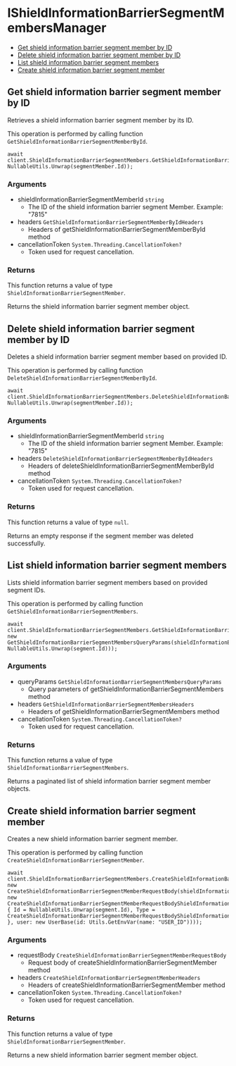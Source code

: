 # IShieldInformationBarrierSegmentMembersManager


- [Get shield information barrier segment member by ID](#get-shield-information-barrier-segment-member-by-id)
- [Delete shield information barrier segment member by ID](#delete-shield-information-barrier-segment-member-by-id)
- [List shield information barrier segment members](#list-shield-information-barrier-segment-members)
- [Create shield information barrier segment member](#create-shield-information-barrier-segment-member)

## Get shield information barrier segment member by ID

Retrieves a shield information barrier
segment member by its ID.

This operation is performed by calling function `GetShieldInformationBarrierSegmentMemberById`.



```
await client.ShieldInformationBarrierSegmentMembers.GetShieldInformationBarrierSegmentMemberByIdAsync(shieldInformationBarrierSegmentMemberId: NullableUtils.Unwrap(segmentMember.Id));
```

### Arguments

- shieldInformationBarrierSegmentMemberId `string`
  - The ID of the shield information barrier segment Member. Example: "7815"
- headers `GetShieldInformationBarrierSegmentMemberByIdHeaders`
  - Headers of getShieldInformationBarrierSegmentMemberById method
- cancellationToken `System.Threading.CancellationToken?`
  - Token used for request cancellation.


### Returns

This function returns a value of type `ShieldInformationBarrierSegmentMember`.

Returns the shield information barrier segment member object.


## Delete shield information barrier segment member by ID

Deletes a shield information barrier
segment member based on provided ID.

This operation is performed by calling function `DeleteShieldInformationBarrierSegmentMemberById`.



```
await client.ShieldInformationBarrierSegmentMembers.DeleteShieldInformationBarrierSegmentMemberByIdAsync(shieldInformationBarrierSegmentMemberId: NullableUtils.Unwrap(segmentMember.Id));
```

### Arguments

- shieldInformationBarrierSegmentMemberId `string`
  - The ID of the shield information barrier segment Member. Example: "7815"
- headers `DeleteShieldInformationBarrierSegmentMemberByIdHeaders`
  - Headers of deleteShieldInformationBarrierSegmentMemberById method
- cancellationToken `System.Threading.CancellationToken?`
  - Token used for request cancellation.


### Returns

This function returns a value of type `null`.

Returns an empty response if the
segment member was deleted successfully.


## List shield information barrier segment members

Lists shield information barrier segment members
based on provided segment IDs.

This operation is performed by calling function `GetShieldInformationBarrierSegmentMembers`.



```
await client.ShieldInformationBarrierSegmentMembers.GetShieldInformationBarrierSegmentMembersAsync(queryParams: new GetShieldInformationBarrierSegmentMembersQueryParams(shieldInformationBarrierSegmentId: NullableUtils.Unwrap(segment.Id)));
```

### Arguments

- queryParams `GetShieldInformationBarrierSegmentMembersQueryParams`
  - Query parameters of getShieldInformationBarrierSegmentMembers method
- headers `GetShieldInformationBarrierSegmentMembersHeaders`
  - Headers of getShieldInformationBarrierSegmentMembers method
- cancellationToken `System.Threading.CancellationToken?`
  - Token used for request cancellation.


### Returns

This function returns a value of type `ShieldInformationBarrierSegmentMembers`.

Returns a paginated list of
shield information barrier segment member objects.


## Create shield information barrier segment member

Creates a new shield information barrier segment member.

This operation is performed by calling function `CreateShieldInformationBarrierSegmentMember`.



```
await client.ShieldInformationBarrierSegmentMembers.CreateShieldInformationBarrierSegmentMemberAsync(requestBody: new CreateShieldInformationBarrierSegmentMemberRequestBody(shieldInformationBarrierSegment: new CreateShieldInformationBarrierSegmentMemberRequestBodyShieldInformationBarrierSegmentField() { Id = NullableUtils.Unwrap(segment.Id), Type = CreateShieldInformationBarrierSegmentMemberRequestBodyShieldInformationBarrierSegmentTypeField.ShieldInformationBarrierSegment }, user: new UserBase(id: Utils.GetEnvVar(name: "USER_ID"))));
```

### Arguments

- requestBody `CreateShieldInformationBarrierSegmentMemberRequestBody`
  - Request body of createShieldInformationBarrierSegmentMember method
- headers `CreateShieldInformationBarrierSegmentMemberHeaders`
  - Headers of createShieldInformationBarrierSegmentMember method
- cancellationToken `System.Threading.CancellationToken?`
  - Token used for request cancellation.


### Returns

This function returns a value of type `ShieldInformationBarrierSegmentMember`.

Returns a new shield information barrier segment member object.


